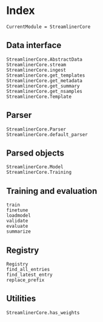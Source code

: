 # Index

```@meta
CurrentModule = StreamlinerCore
```

## Data interface

```@docs
StreamlinerCore.AbstractData
StreamlinerCore.stream
StreamlinerCore.ingest
StreamlinerCore.get_templates
StreamlinerCore.get_metadata
StreamlinerCore.get_summary
StreamlinerCore.get_nsamples
StreamlinerCore.Template
```

## Parser

```@docs
StreamlinerCore.Parser
StreamlinerCore.default_parser
```

## Parsed objects

```@docs
StreamlinerCore.Model
StreamlinerCore.Training
```

## Training and evaluation

```@docs
train
finetune
loadmodel
validate
evaluate
summarize
```

## Registry

```@docs
Registry
find_all_entries
find_latest_entry
replace_prefix
```

## Utilities

```@docs
StreamlinerCore.has_weights
```
